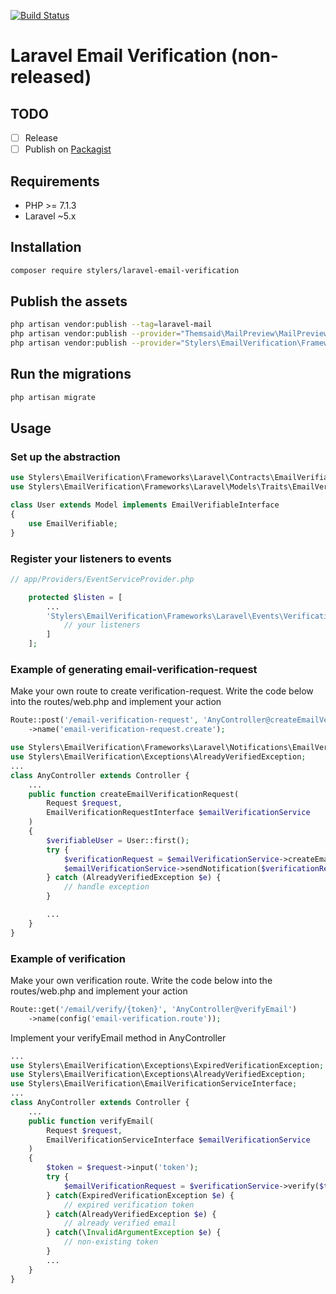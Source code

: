 [![Build Status](https://travis-ci.org/stylers-llc/laravel-email-verification.svg?branch=master)](https://travis-ci.org/stylers-llc/laravel-email-verification)

# Laravel Email Verification (non-released)

## TODO
- [ ] Release
- [ ] Publish on [Packagist](https://packagist.org/)

## Requirements
- PHP >= 7.1.3
- Laravel ~5.x

## Installation
```bash
composer require stylers/laravel-email-verification
```

## Publish the assets
```bash
php artisan vendor:publish --tag=laravel-mail
php artisan vendor:publish --provider="Themsaid\MailPreview\MailPreviewServiceProvider"
php artisan vendor:publish --provider="Stylers\EmailVerification\Frameworks\Laravel\ServiceProvider"
```

## Run the migrations
```bash
php artisan migrate
```

## Usage

### Set up the abstraction
```php
use Stylers\EmailVerification\Frameworks\Laravel\Contracts\EmailVerifiableInterface;
use Stylers\EmailVerification\Frameworks\Laravel\Models\Traits\EmailVerifiable;

class User extends Model implements EmailVerifiableInterface
{
    use EmailVerifiable;
}
```

### Register your listeners to events
```php
// app/Providers/EventServiceProvider.php

    protected $listen = [
        ...
        'Stylers\EmailVerification\Frameworks\Laravel\Events\VerificationSuccess' => [
            // your listeners
        ]
    ];
```

### Example of generating email-verification-request

Make your own route to create verification-request. Write the code below into the routes/web.php and implement your action
```php
Route::post('/email-verification-request', 'AnyController@createEmailVerificationRequest')
    ->name('email-verification-request.create');
```

```php
use Stylers\EmailVerification\Frameworks\Laravel\Notifications\EmailVerificationRequestCreate;
use Stylers\EmailVerification\Exceptions\AlreadyVerifiedException;
...
class AnyController extends Controller {
    ...
    public function createEmailVerificationRequest(
        Request $request, 
        EmailVerificationRequestInterface $emailVerificationService
    )
    {
        $verifiableUser = User::first();
        try {
            $verificationRequest = $emailVerificationService->createEmailVerificationRequest($verifiableUser);
            $emailVerificationService->sendNotification($verificationRequest);
        } catch (AlreadyVerifiedException $e) {
            // handle exception
        }

        ...
    }
}


```

### Example of verification

Make your own verification route. Write the code below into the routes/web.php and implement your action
```php
Route::get('/email/verify/{token}', 'AnyController@verifyEmail')
    ->name(config('email-verification.route'));
```

Implement your verifyEmail method in AnyController
```php
...
use Stylers\EmailVerification\Exceptions\ExpiredVerificationException;
use Stylers\EmailVerification\Exceptions\AlreadyVerifiedException;
use Stylers\EmailVerification\EmailVerificationServiceInterface;
...
class AnyController extends Controller {
    ...
    public function verifyEmail(
        Request $request, 
        EmailVerificationServiceInterface $emailVerificationService
    )
    {
        $token = $request->input('token');
        try {
            $emailVerificationRequest = $verificationService->verify($token);
        } catch(ExpiredVerificationException $e) {
            // expired verification token
        } catch(AlreadyVerifiedException $e) {
            // already verified email
        } catch(\InvalidArgumentException $e) {
            // non-existing token
        }
        ...
    }
}
```
